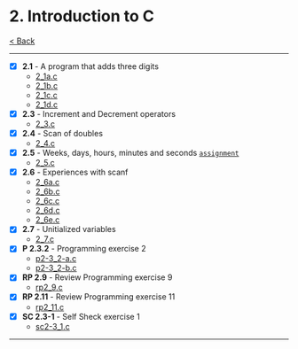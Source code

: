 # 2. Introduction to C
[< Back](../README.md)

---
- [x] **2.1** - A program that adds three digits
    - [2_1a.c](./2_1a.c)
    - [2_1b.c](./2_1b.c)
    - [2_1c.c](./2_1c.c)
    - [2_1d.c](./2_1d.c)
- [x] **2.3** - Increment and Decrement operators
    - [2_3.c](./2_3.c)
- [x] **2.4** - Scan of doubles
    - [2_4.c](./2_4.c)
- [x] **2.5** - Weeks, days, hours, minutes and seconds [`assignment`](../assignments/assignment_2.c)
    - [2_5.c](./2_5.c)
- [x] **2.6** - Experiences with scanf
    - [2_6a.c](./2_6a.c)
    - [2_6b.c](./2_6b.c)
    - [2_6c.c](./2_6c.c)
    - [2_6d.c](./2_6d.c)
    - [2_6e.c](./2_6e.c)
- [x] **2.7** - Unitialized variables
    - [2_7.c](./2_7.c)
- [x] **P 2.3.2** - Programming exercise 2
    - [p2-3_2-a.c](./p2-3_2-a.c)
    - [p2-3_2-b.c](./p2-3_2-b.c)
- [x] **RP 2.9** - Review Programming exercise 9
    - [rp2_9.c](./rp2_9.c)
- [x] **RP 2.11** - Review Programming exercise 11
    - [rp2_11.c](./rp2_11.c)
- [x] **SC 2.3-1** - Self Sheck exercise 1
    - [sc2-3_1.c](./sc2-3_1.c)
---
